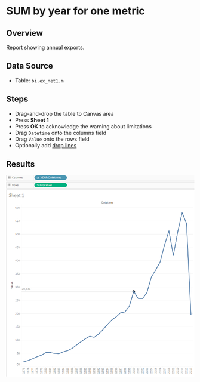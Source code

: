 # SUM by year for one metric

## Overview

Report showing annual exports.

## Data Source

* Table: `bi.ex_net1.m`

## Steps

- Drag-and-drop the table to Canvas area
- Press **Sheet 1**
- Press **OK** to acknowledge the warning about limitations
- Drag `Datetime` onto the columns field
- Drag `Value` onto the rows field
- Optionally add [drop lines](comparision_of_two_metrics_at_one_bar_graph.md#drop-lines)

## Results

![](../images/sum_by_year.png)

